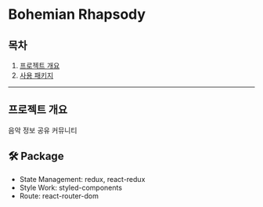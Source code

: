 # Bohemian Rhapsody

## 목차

1. [프로젝트 개요](#프로젝트-개요)
2. [사용 패키지](#-package)

***

## 프로젝트 개요

음악 정보 공유 커뮤니티

## 🛠 Package

- State Management: redux, react-redux
- Style Work: styled-components
- Route: react-router-dom
